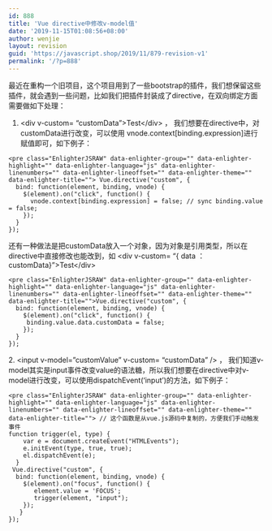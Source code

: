 ```yaml
---
id: 888
title: 'Vue directive中修改v-model值'
date: '2019-11-15T01:08:56+08:00'
author: wenjie
layout: revision
guid: 'https://javascript.shop/2019/11/879-revision-v1'
permalink: '/?p=888'
---
```


最近在重构一个旧项目，这个项目用到了一些bootstrap的插件，我们想保留这些插件，就会遇到一些问题，比如我们把插件封装成了directive，在双向绑定方面需要做如下处理：

1. &lt;div v-custom= “customData”&gt;Test&lt;/div&gt; ， 我们想要在directive中，对customData进行改变，可以使用 vnode.context\[binding.expression\]进行赋值即可，如下例子：

```
<pre class="EnlighterJSRAW" data-enlighter-group="" data-enlighter-highlight="" data-enlighter-language="js" data-enlighter-linenumbers="" data-enlighter-lineoffset="" data-enlighter-theme="" data-enlighter-title=""> Vue.directive("custom", {
  bind: function(element, binding, vnode) {
    $(element).on("click", function() {
      vnode.context[binding.expression] = false; // sync binding.value = false;
    });
  }
});
```

 还有一种做法是把customData放入一个对象，因为对象是引用类型，所以在directive中直接修改也能改到，如 &lt;div v-custom= “{ data ：customData}”&gt;Test&lt;/div&gt;

```
<pre class="EnlighterJSRAW" data-enlighter-group="" data-enlighter-highlight="" data-enlighter-language="js" data-enlighter-linenumbers="" data-enlighter-lineoffset="" data-enlighter-theme="" data-enlighter-title="">Vue.directive("custom", {
  bind: function(element, binding, vnode) {
    $(element).on("click", function() {
     binding.value.data.customData = false;
    });
  }
});
```

2\. &lt;input v-model=”customValue” v-custom= “customData” /&gt; ， 我们知道v-model其实是input事件改变value的语法糖，所以我们想要在directive中对v-model进行改变，可以使用dispatchEvent(‘input’)的方法，如下例子：

```
<pre class="EnlighterJSRAW" data-enlighter-group="" data-enlighter-highlight="" data-enlighter-language="js" data-enlighter-linenumbers="" data-enlighter-lineoffset="" data-enlighter-theme="" data-enlighter-title=""> // 这个函数是从vue.js源码中复制的，方便我们手动触发事件
function trigger(el, type) {
    var e = document.createEvent("HTMLEvents");
    e.initEvent(type, true, true);
    el.dispatchEvent(e);
  }
 Vue.directive("custom", {
  bind: function(element, binding, vnode) {
    $(element).on("focus", function() {
       element.value = 'FOCUS';
       trigger(element, "input");
    });
   }
});
```